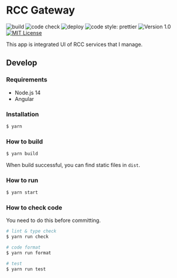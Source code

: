 # RCC Gateway

![build](https://github.com/averak/rcc-gateway/workflows/build/badge.svg)
![code check](https://github.com/averak/rcc-gateway/workflows/code%20check/badge.svg)
![deploy](https://github.com/averak/rcc-gateway/workflows/deploy/badge.svg)
![code style: prettier](https://img.shields.io/badge/code_style-prettier-ff69b4.svg)
![Version 1.0](https://img.shields.io/badge/version-1.0-yellow.svg)
[![MIT License](http://img.shields.io/badge/license-MIT-blue.svg?style=flat)](LICENSE)

This app is integrated UI of RCC services that I manage.

## Develop

### Requirements

- Node.js 14
- Angular

### Installation

```sh
$ yarn
```

### How to build

```sh
$ yarn build
```

When build successful, you can find static files in `dist`.

### How to run

```sh
$ yarn start
```

### How to check code

You need to do this before committing.

```sh
# lint & type check
$ yarn run check

# code format
$ yarn run format

# test
$ yarn run test
```
